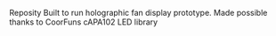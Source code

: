 Reposity Built to run holographic fan display prototype. 
Made possible thanks to CoorFuns cAPA102 LED library
